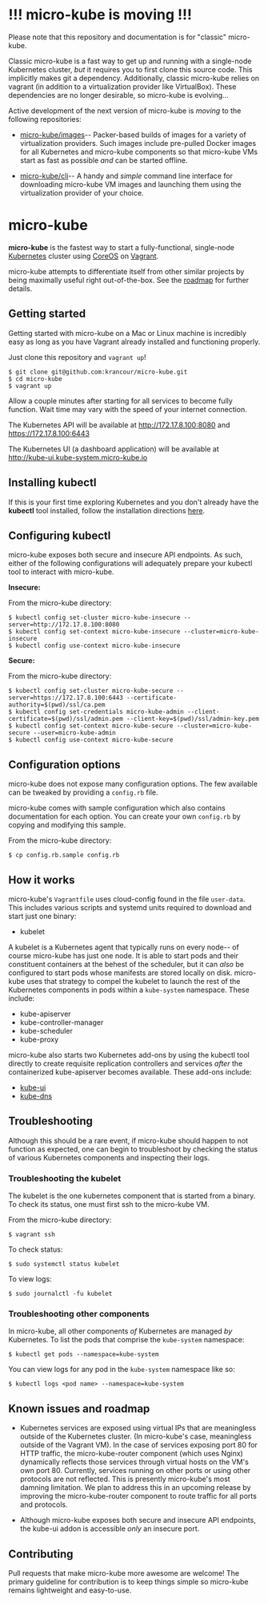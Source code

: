 # !!! micro-kube is moving !!!

Please note that this repository and documentation is for "classic" micro-kube.

Classic micro-kube is a fast way to get up and running with a single-node Kubernetes cluster, _but_ it requires you to first clone this source code.  This implicitly makes git a dependency.  Additionally, classic micro-kube relies on vagrant (in addition to a virtualization provider like VirtualBox).  These dependencies are no longer desirable, so micro-kube is evolving...

Active development of the next version of micro-kube is _moving_ to the following repositories:

* [micro-kube/images](https://github.com/micro-kube/images)-- Packer-based builds of images for a variety of virtualization providers.  Such images include pre-pulled Docker images for all Kubernetes and micro-kube components so that micro-kube VMs start as fast as possible _and_ can be started offline.

* [micro-kube/cli](https://github.com/micro-kube/cli)-- A handy and _simple_ command line interface for downloading micro-kube VM images and launching them using the virtualization provider of your choice.

# micro-kube

**micro-kube** is the fastest way to start a fully-functional, single-node
[Kubernetes](http://kubernetes.io/) cluster using [CoreOS](https://coreos.com/) on
[Vagrant](https://www.vagrantup.com/).

micro-kube attempts to differentiate itself from other similar projects by being maximally useful
right out-of-the-box.  See the [roadmap](#roadmap) for further details.

## Getting started

Getting started with micro-kube on a Mac or Linux machine is incredibly easy as long as you have
Vagrant already installed and functioning properly.

Just clone this repository and `vagrant up`!

```
$ git clone git@github.com:krancour/micro-kube.git
$ cd micro-kube
$ vagrant up
```

Allow a couple minutes after starting for all services to become fully function.  Wait time may
vary with the speed of your internet connection.

The Kubernetes API will be available at http://172.17.8.100:8080 and https://172.17.8.100:6443

The Kubernetes UI (a dashboard application) will be available at
http://kube-ui.kube-system.micro-kube.io

## Installing kubectl

If this is your first time exploring Kubernetes and you don't already have the __kubectl__ tool
installed, follow the installation directions
[here](http://kubernetes.io/v1.0/docs/getting-started-guides/aws/kubectl.html).

## Configuring kubectl

micro-kube exposes both secure and insecure API endpoints.  As such, either of the following
configurations will adequately prepare your kubectl tool to interact with micro-kube.

__Insecure:__

From the micro-kube directory:

```
$ kubectl config set-cluster micro-kube-insecure --server=http://172.17.8.100:8080
$ kubectl config set-context micro-kube-insecure --cluster=micro-kube-insecure
$ kubectl config use-context micro-kube-insecure
```

__Secure:__

From the micro-kube directory:

```
$ kubectl config set-cluster micro-kube-secure --server=https://172.17.8.100:6443 --certificate-authority=$(pwd)/ssl/ca.pem
$ kubectl config set-credentials micro-kube-admin --client-certificate=$(pwd)/ssl/admin.pem --client-key=$(pwd)/ssl/admin-key.pem
$ kubectl config set-context micro-kube-secure --cluster=micro-kube-secure --user=micro-kube-admin
$ kubectl config use-context micro-kube-secure
```

## Configuration options

micro-kube does not expose many configuration options.  The few available can be tweaked by
providing a `config.rb` file.

micro-kube comes with sample configuration which also contains documentation for each option.  You
can create your own `config.rb` by copying and modifying this sample.

From the micro-kube directory:

```
$ cp config.rb.sample config.rb
```

## How it works

micro-kube's `Vagrantfile` uses cloud-config found in the file `user-data`.  This includes various
scripts and systemd units required to download and start just one binary:

* kubelet

A kubelet is a Kubernetes agent that typically runs on every node-- of course micro-kube has just
one node.  It is able to start pods and their constituent containers at the behest of the
scheduler, but it can _also_ be configured to start pods whose manifests are stored locally on
disk.  micro-kube uses that strategy to compel the kubelet to launch the rest of the Kubernetes
components in pods within a `kube-system` namespace.  These include:

* kube-apiserver
* kube-controller-manager
* kube-scheduler
* kube-proxy

micro-kube also starts two Kubernetes add-ons by using the kubectl tool directly to create
requisite replication controllers and services _after_ the containerized kube-apiserver becomes
available.  These add-ons include:

* [kube-ui](https://github.com/kubernetes/kube-ui)
* [kube-dns](https://github.com/kubernetes/kubernetes/tree/master/cluster/addons/dns)

## Troubleshooting

Although this should be a rare event, if micro-kube should happen to not function as expected, one
can begin to troubleshoot by checking the status of various Kubernetes components and inspecting
their logs.

### Troubleshooting the kubelet

The kubelet is the one kubernetes component that is started from a binary.  To check its status,
one must first ssh to the micro-kube VM.

From the micro-kube directory:

```
$ vagrant ssh
```

To check status:

```
$ sudo systemctl status kubelet
```

To view logs:

```
$ sudo journalctl -fu kubelet
```

### Troubleshooting other components

In micro-kube, all other components _of_ Kubernetes are managed _by_ Kubernetes.  To list the pods
that comprise the `kube-system` namespace:

```
$ kubectl get pods --namespace=kube-system
```

You can view logs for any pod in the `kube-system` namespace like so:

```
$ kubectl logs <pod name> --namespace=kube-system
```

## <a name="roadmap"></a>Known issues and roadmap

* Kubernetes services are exposed using virtual IPs that are meaningless outside of the Kubernetes
  cluster.  (In micro-kube's case, meaningless outside of the Vagrant VM).  In the case of
  services exposing port 80 for HTTP traffic, the micro-kube-router component (which uses Nginx)
  dynamically reflects those services through virtual hosts on the VM's own port 80.  Currently,
  services running on other ports or using other protocols are not reflected.  This is presently
  micro-kube's most damning limitation.  We plan to address this in an upcoming release by
  improving the micro-kube-router component to route traffic for all ports and protocols.

* Although micro-kube exposes both secure and insecure API endpoints, the kube-ui addon is
  accessible _only_ an insecure port.

## Contributing

Pull requests that make micro-kube more awesome are welcome!  The primary guideline for
contribution is to keep things simple so micro-kube remains lightweight and easy-to-use.
